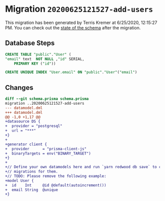 # Migration `20200625121527-add-users`

This migration has been generated by Terris Kremer at 6/25/2020, 12:15:27 PM.
You can check out the [state of the schema](./schema.prisma) after the migration.

## Database Steps

```sql
CREATE TABLE "public"."User" (
"email" text  NOT NULL ,"id" SERIAL,
    PRIMARY KEY ("id"))

CREATE UNIQUE INDEX "User.email" ON "public"."User"("email")
```

## Changes

```diff
diff --git schema.prisma schema.prisma
migration ..20200625121527-add-users
--- datamodel.dml
+++ datamodel.dml
@@ -1,0 +1,17 @@
+datasource DS {
+  provider = "postgresql"
+  url = "***"
+}
+
+generator client {
+  provider      = "prisma-client-js"
+  binaryTargets = env("BINARY_TARGET")
+}
+
+// Define your own datamodels here and run `yarn redwood db save` to create
+// migrations for them.
+// TODO: Please remove the following example:
+model User {
+  id    Int     @id @default(autoincrement())
+  email String  @unique
+}
```



